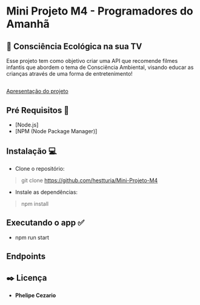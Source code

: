 # Mini Projeto M4 - Programadores do Amanhã

## 🍃 Consciência Ecológica na sua TV

Esse projeto tem como objetivo criar uma API que recomende filmes infantis que abordem o tema de Consciência Ambiental, visando educar as crianças através de uma forma de entretenimento!

## 
 [Apresentação do projeto](https://www.canva.com/design/DAGHS8HfNd4/6qPD9O9ufFHY8ecK52j6QA/edit?utm_content=DAGHS8HfNd4&utm_campaign=designshare&utm_medium=link2&utm_source=sharebutton)


## Pré Requisitos 🔧

* [Node.js]
* [NPM (Node Package Manager)]

## Instalação 💻

* Clone o repositório:
> git clone https://github.com/hestturia/Mini-Projeto-M4

* Instale as dependências:
> npm install

## Executando o app ✅

* npm run start

## Endpoints

## ✒️ Licença

* **Phelipe Cezario** 
